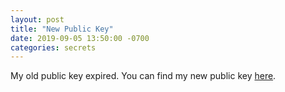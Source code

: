 ```yaml
---
layout: post
title: "New Public Key"
date: 2019-09-05 13:50:00 -0700
categories: secrets
---
```


My old public key expired. You can find my new public key [here](https://camsaul.com/assets/public-key.txt).
